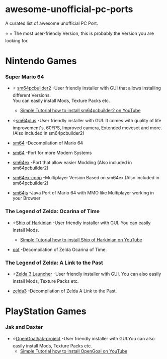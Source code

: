 # awesome-unofficial-pc-ports
A curated list of awesome unofficial PC Port.

⭐ = The most user-friendly Version, this is probably the Version you are looking for.

# Nintendo Games
### Super Mario 64
- ⭐ [sm64pcbuilder2](https://sm64pc.info/sm64pcbuilder2/) -User friendly installer with GUI that allows installing different Versions.  
You can easily install Mods, Texture Packs etc.
  - [Simple Tutorial how to install sm64pcbuilder2 on YouTube](https://youtu.be/vwmkMjYFO-k)

- ⭐[sm64plus](https://github.com/MorsGames/sm64plus)  -User friendly installer with GUI.
It comes with quality of life improvement's, 60FPS, Improved camera, Extended moveset and more. (Also included in sm64pcbuilder2)

- [sm64](https://github.com/n64decomp/sm64) -Decompilation of Mario 64

- [sm64](https://github.com/sm64-port/sm64) -Port for more Modern Systems

- [sm64ex](https://github.com/sm64pc/sm64ex) -Port that allow easier Modding (Also included in sm64pcbuilder2)

- [sm64ex-coop](https://github.com/djoslin0/sm64ex-coop) -Multiplayer Version Based on sm64ex (Also included in sm64pcbuilder2)

-  [sm64js](https://vanilla.sm64js.com/) -Java Port of Mario 64 with MMO like Multiplayer working in your Browser

### The Legend of Zelda: Ocarina of Time 
- ⭐[Ship of Harkinian](https://github.com/HarbourMasters/Shipwright) -User friendly installer with GUI.
You can easily install Mods.
  - [Simple Tutorial how to install Ship of Harkinian on YouTube](https://youtu.be/IK4RzYLuFZM)

- [oot](https://github.com/zeldaret/oot) -Decompilation of Zelda Ocarina of Time.

### The Legend of Zelda: A Link to the Past
- ⭐[Zelda 3 Launcher](https://github.com/RadzPrower/Zelda-3-Launcher) -User friendly installer with GUI.
You can also easily install Mods, Texture Packs etc.

- [zelda3](https://github.com/snesrev/zelda3) -Decompilation of Zelda A Link to the Past.


# PlayStation Games
### Jak and Daxter

- ⭐[OpenGoal/jak-project](https://github.com/open-goal/jak-project) -User friendly installer with GUI.You can also easily install Mods, Texture Packs etc.
  - [Simple Tutorial how to install OpenGoal on YouTube](https://youtu.be/vwmkMjYFO-k)
